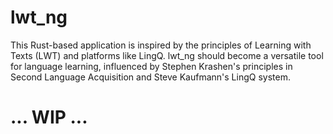 # lwt_ng

This Rust-based application is inspired by the principles of Learning with Texts (LWT) and platforms like LingQ.
lwt_ng should become a versatile tool for language learning, influenced by Stephen Krashen's principles in Second Language Acquisition and Steve Kaufmann's LingQ system.


# ... WIP ...

